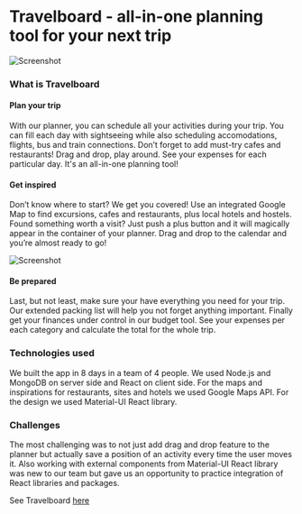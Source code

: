 <h1>Travelboard - all-in-one planning tool for your next trip</h1>


![Screenshot](https://github.com/galbam/travel-app/blob/Development/client/public/images/Screenshot-planner.png)

<h3>What is Travelboard</h3>
<h4>Plan your trip</h4>

With our planner, you can schedule all your activities during your trip. You can fill each day with sightseeing while also scheduling accomodations, flights, bus and train connections. Don’t forget to add must-try cafes and restaurants! Drag and drop, play around. See your expenses for each particular day. It's an all-in-one planning tool!

<h4>Get inspired</h4>

Don’t know where to start? We get you covered! Use an integrated Google Map to find excursions, cafes and restaurants, plus local hotels and hostels. Found something worth a visit? Just push a plus button and it will magically appear in the container of your planner. Drag and drop to the calendar and you’re almost ready to go!

![Screenshot](https://github.com/galbam/travel-app/blob/Development/client/public/images/Screenshot-map.png)

<h4>Be prepared</h4>

Last, but not least, make sure your have everything you need for your trip. Our extended packing list will help you not forget anything important. Finally get your finances under control in our budget tool. See your expenses per each category and calculate the total for the whole trip.

<h3>Technologies used</h3>
We built the app in 8 days in a team of 4 people. We used Node.js and MongoDB on server side and React on client side. For the maps and inspirations for restaurants, sites and hotels we used Google Maps API. For the design we used Material-UI React library.

<h3>Challenges</h3>

The most challenging was to not just add drag and drop feature to the planner but actually save a position of an activity every time the user moves it. Also working with external components from Material-UI React library was new to our team but gave us an opportunity to practice integration of React libraries and packages.

See Travelboard [here](https://mytravelboard.herokuapp.com/)

